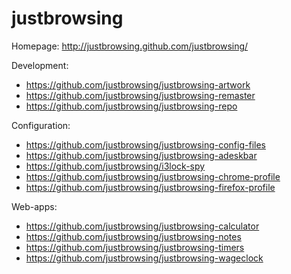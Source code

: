 justbrowsing
============
Homepage: http://justbrowsing.github.com/justbrowsing/

Development:
* https://github.com/justbrowsing/justbrowsing-artwork
* https://github.com/justbrowsing/justbrowsing-remaster
* https://github.com/justbrowsing/justbrowsing-repo

Configuration:
* https://github.com/justbrowsing/justbrowsing-config-files
* https://github.com/justbrowsing/justbrowsing-adeskbar
* https://github.com/justbrowsing/i3lock-spy
* https://github.com/justbrowsing/justbrowsing-chrome-profile
* https://github.com/justbrowsing/justbrowsing-firefox-profile

Web-apps:
* https://github.com/justbrowsing/justbrowsing-calculator
* https://github.com/justbrowsing/justbrowsing-notes
* https://github.com/justbrowsing/justbrowsing-timers
* https://github.com/justbrowsing/justbrowsing-wageclock
